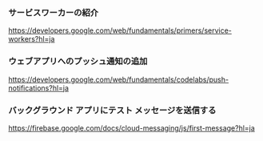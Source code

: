 ### サービスワーカーの紹介

https://developers.google.com/web/fundamentals/primers/service-workers?hl=ja

### ウェブアプリへのプッシュ通知の追加

https://developers.google.com/web/fundamentals/codelabs/push-notifications?hl=ja

### バックグラウンド アプリにテスト メッセージを送信する

https://firebase.google.com/docs/cloud-messaging/js/first-message?hl=ja
